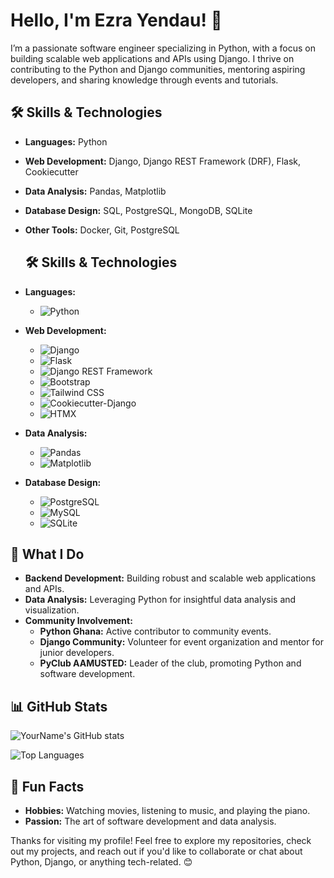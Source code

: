 # Hello, I'm Ezra Yendau! 👋

I’m a passionate software engineer specializing in Python, with a focus on building scalable web applications and APIs using Django. I thrive on contributing to the Python and Django communities, mentoring aspiring developers, and sharing knowledge through events and tutorials.

## 🛠️ Skills & Technologies

- **Languages:** Python
- **Web Development:** Django, Django REST Framework (DRF), Flask, Cookiecutter
- **Data Analysis:** Pandas, Matplotlib
- **Database Design:** SQL, PostgreSQL, MongoDB, SQLite
- **Other Tools:** Docker, Git, PostgreSQL

  ## 🛠️ Skills & Technologies

- **Languages:**
  - ![Python](https://img.shields.io/badge/Python-3776AB?style=flat&logo=python&logoColor=white)

- **Web Development:**
  - ![Django](https://img.shields.io/badge/Django-092E20?style=flat&logo=django&logoColor=white)
  - ![Flask](https://img.shields.io/badge/Flask-000000?style=flat&logo=flask&logoColor=white)
  - ![Django REST Framework](https://img.shields.io/badge/Django%20REST%20Framework-0087B5?style=flat&logo=django&logoColor=white)
  - ![Bootstrap](https://img.shields.io/badge/Bootstrap-563D7C?style=flat&logo=bootstrap&logoColor=white)
  - ![Tailwind CSS](https://img.shields.io/badge/Tailwind%20CSS-06B6D4?style=flat&logo=tailwindcss&logoColor=white)
  - ![Cookiecutter-Django](https://img.shields.io/badge/Cookiecutter--Django-FF4F00?style=flat&logo=cookiecutter&logoColor=white)
  - ![HTMX](https://img.shields.io/badge/HTMX-337AB7?style=flat&logo=htmx&logoColor=white)




- **Data Analysis:**
  - ![Pandas](https://img.shields.io/badge/Pandas-150458?style=flat&logo=pandas&logoColor=white)
  - ![Matplotlib](https://img.shields.io/badge/Matplotlib-003A6C?style=flat&logo=matplotlib&logoColor=white)

- **Database Design:**
  - ![PostgreSQL](https://img.shields.io/badge/PostgreSQL-4169E1?style=flat&logo=postgresql&logoColor=white)
  - ![MySQL](https://img.shields.io/badge/MySQL-4479A1?style=flat&logo=mysql&logoColor=white)
  - ![SQLite](https://img.shields.io/badge/SQLite-003B57?style=flat&logo=sqlite&logoColor=white)


## 💼 What I Do

- **Backend Development:** Building robust and scalable web applications and APIs.
- **Data Analysis:** Leveraging Python for insightful data analysis and visualization.
- **Community Involvement:** 
  - **Python Ghana:** Active contributor to community events.
  - **Django Community:** Volunteer for event organization and mentor for junior developers.
  - **PyClub AAMUSTED:** Leader of the club, promoting Python and software development.

## 📊 GitHub Stats

![YourName's GitHub stats](https://github-readme-stats.vercel.app/api?username=ezi-code&show_icons=true&hide_title=true&hide=prs&count_private=true&hide_border=true&theme=radical&rank_icon=github)

![Top Languages](https://github-readme-stats.vercel.app/api/top-langs/?username=ezi-code&hide=html&hide_title=true&layout=compact&hide_border=true&theme=radical)


## 🎨 Fun Facts

- **Hobbies:** Watching movies, listening to music, and playing the piano.
- **Passion:** The art of software development and data analysis.

Thanks for visiting my profile! Feel free to explore my repositories, check out my projects, and reach out if you'd like to collaborate or chat about Python, Django, or anything tech-related. 😊
